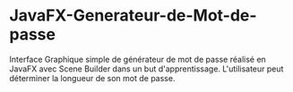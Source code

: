 # JavaFX-Generateur-de-Mot-de-passe

Interface Graphique simple de générateur de mot de passe réalisé en JavaFX avec Scene Builder dans un but d'apprentissage. L'utilisateur peut déterminer la longueur de son mot de passe. 
